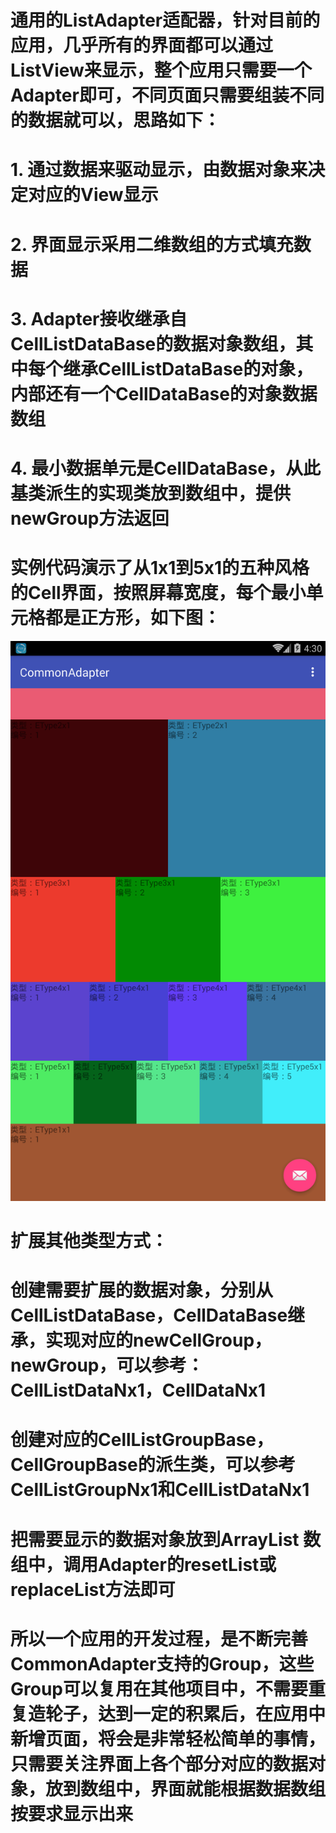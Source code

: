 # 通用的ListAdapter适配器，针对目前的应用，几乎所有的界面都可以通过ListView来显示，整个应用只需要一个Adapter即可，不同页面只需要组装不同的数据就可以，思路如下：
# 1. 通过数据来驱动显示，由数据对象来决定对应的View显示
# 2. 界面显示采用二维数组的方式填充数据
# 3. Adapter接收继承自CellListDataBase的数据对象数组，其中每个继承CellListDataBase的对象，内部还有一个CellDataBase的对象数据数组
# 4. 最小数据单元是CellDataBase，从此基类派生的实现类放到数组中，提供newGroup方法返回

# 实例代码演示了从1x1到5x1的五种风格的Cell界面，按照屏幕宽度，每个最小单元格都是正方形，如下图：
![](https://github.com/littleferry/CommonAdapter/blob/master/screenshot/Screenshot_2017-02-27-16-30-31.png)

# 扩展其他类型方式：
# 创建需要扩展的数据对象，分别从CellListDataBase，CellDataBase继承，实现对应的newCellGroup， newGroup，可以参考：CellListDataNx1，CellDataNx1
# 创建对应的CellListGroupBase，CellGroupBase的派生类，可以参考CellListGroupNx1和CellListDataNx1
# 把需要显示的数据对象放到ArrayList<CellListDataBase> 数组中，调用Adapter的resetList或replaceList方法即可

# 所以一个应用的开发过程，是不断完善CommonAdapter支持的Group，这些Group可以复用在其他项目中，不需要重复造轮子，达到一定的积累后，在应用中新增页面，将会是非常轻松简单的事情，只需要关注界面上各个部分对应的数据对象，放到数组中，界面就能根据数据数组按要求显示出来
